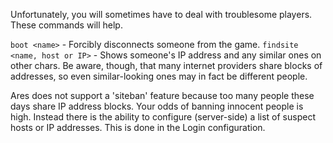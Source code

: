 Unfortunately, you will sometimes have to deal with troublesome players.  These commands will help.

 `boot <name>` - Forcibly disconnects someone from the game.
 `findsite <name, host or IP>` - Shows someone's IP address and any similar 
         ones on other chars. Be aware, though, that many internet providers share blocks 
         of addresses, so even similar-looking ones may in fact be different people.
         
Ares does not support a 'siteban' feature because too many people these days share IP address blocks.  Your odds of banning innocent people is high.  Instead there is the ability to configure (server-side) a list of suspect hosts or IP addresses.  This is done in the Login configuration.